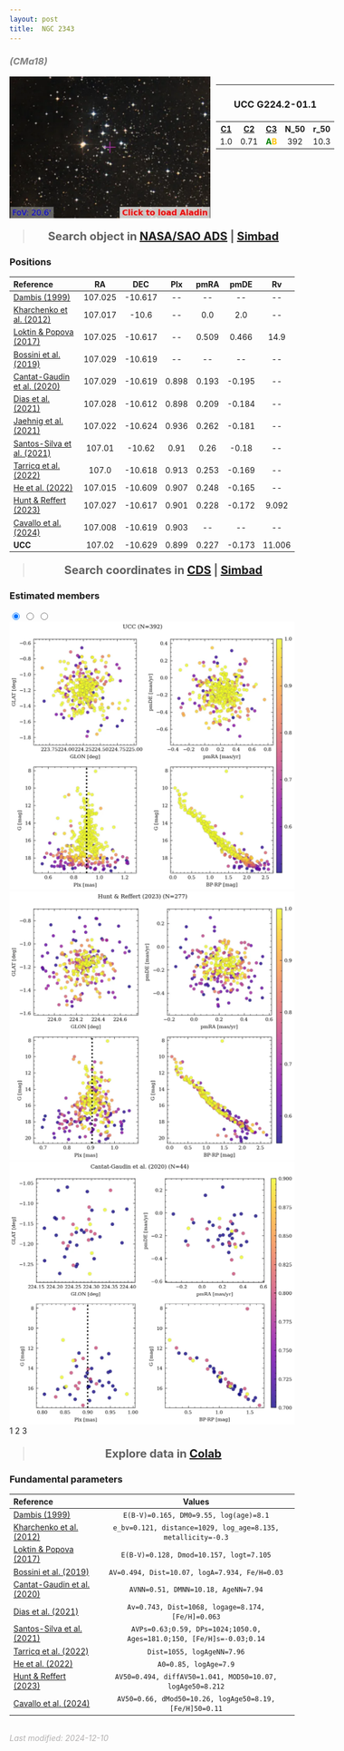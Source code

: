 ```yaml
---
layout: post
title:  NGC 2343
---
```

<h3><span style="color: #808080;"><i>(CMa18)</i></span></h3><div style="display: flex; justify-content: space-between; width:720px;height:250px">
<div style="text-align: center;">
<!-- WEBP image -->
<img id="myImage" src="https://raw.githubusercontent.com/ucc23/Q3N/main/plots/ngc2343_aladin.webp" alt="Clickable Image" style="width:355px;height:250px; cursor: pointer;">

<!-- Div to contain Aladin Lite viewer -->
<div id="aladin-lite-div" style="width:355px;height:250px;display:none;"></div>

<!-- Aladin Lite script (will be loaded after the image is clicked) -->
<script type="text/javascript">
// Function to load Aladin Lite after image click and hide the image
function loadAladinLiteAndHideImage() {
    // Dynamically load the Aladin Lite script
    let aladinScript = document.createElement('script');
    aladinScript.src = "https://aladin.cds.unistra.fr/AladinLite/api/v3/latest/aladin.js";
    aladinScript.charset = "utf-8";
    aladinScript.onload = function () {
        A.init.then(() => {
            let aladin = A.aladin('#aladin-lite-div', {survey:"P/DSS2/color", fov:0.343, target: "107.02 -10.629"});
            // Remove the image
            document.getElementById('myImage').remove();
            // Hide the image
            //document.getElementById('myImage').style.visibility = "hidden";
            // Show the Aladin Lite viewer
            document.getElementById('aladin-lite-div').style.display = 'block';
        });
     };
    document.head.appendChild(aladinScript);
}
// Event listener for image click
document.getElementById('myImage').addEventListener('click', loadAladinLiteAndHideImage);
</script>
</div>
<!-- Left block -->

<table style="text-align: center; width:355px;height:250px;">
  <!-- Row 1 (title) -->
  <tr>
    <td colspan="5"><h3>UCC G224.2-01.1</h3></td>
  </tr>
  <!-- Row 2 -->
  <tr>
    <th><a href="https://ucc.ar/faq#what-are-the-c1-c2-and-c3-parameters" title="Photometric class">C1</a></th>
    <th><a href="https://ucc.ar/faq#what-are-the-c1-c2-and-c3-parameters" title="Density class">C2</a></th>
    <th><a href="https://ucc.ar/faq#what-are-the-c1-c2-and-c3-parameters" title="Combined class">C3</a></th>
    <th><div title="Stars with membership probability >50%">N_50</div></th>
    <th><div title="Radius that contains half the members [arcmin]">r_50</div></th>
  </tr>
  <!-- Row 3 -->
  <tr>
    <td>1.0</td>
    <td>0.71</td>
    <td><span style="color: green; font-weight: bold;">A</span><span style="color: #FFC300; font-weight: bold;">B</span></td>
    <td>392</td>
    <td>10.3</td>
  </tr>
</table>
</div>

> <p style="text-align:center; font-weight: bold; font-size:20px">Search object in <a data-umami-event="nasa_search" href="https://ui.adsabs.harvard.edu/search/q=%20collection%3Aastronomy%20body%3A%22NGC%202343%22&sort=date%20desc%2C%20bibcode%20desc&p_=0" target="_blank">NASA/SAO ADS</a> | <a data-umami-event="simbad_search" href="https://simbad.cds.unistra.fr/simbad/sim-id-refs?Ident=ngc2343" target="_blank">Simbad</a></p>


### Positions

| Reference    | RA    | DEC   | Plx  | pmRA  | pmDE   |  Rv  |
| :---         | :---: | :---: | :---: | :---: | :---: | :---: |
|[Dambis (1999)](https://ui.adsabs.harvard.edu/abs/1999AstL...25....7D) | 107.025 | -10.617 | -- | -- | -- | -- |
|[Kharchenko et al. (2012)](https://ui.adsabs.harvard.edu/abs/2012A%26A...543A.156K) | 107.017 | -10.6 | -- | 0.0 | 2.0 | -- |
|[Loktin & Popova (2017)](https://ui.adsabs.harvard.edu/abs/2017AstBu..72..257L) | 107.025 | -10.617 | -- | 0.509 | 0.466 | 14.9 |
|[Bossini et al. (2019)](https://ui.adsabs.harvard.edu/abs/2019A%26A...623A.108B) | 107.029 | -10.619 | -- | -- | -- | -- |
|[Cantat-Gaudin et al. (2020)](https://ui.adsabs.harvard.edu/abs/2020A%26A...640A...1C) | 107.029 | -10.619 | 0.898 | 0.193 | -0.195 | -- |
|[Dias et al. (2021)](https://ui.adsabs.harvard.edu/abs/2021MNRAS.504..356D) | 107.028 | -10.612 | 0.898 | 0.209 | -0.184 | -- |
|[Jaehnig et al. (2021)](https://ui.adsabs.harvard.edu/abs/2021ApJ...923..129J) | 107.022 | -10.624 | 0.936 | 0.262 | -0.181 | -- |
|[Santos-Silva et al. (2021)](https://ui.adsabs.harvard.edu/abs/2021MNRAS.508.1033S) | 107.01 | -10.62 | 0.91 | 0.26 | -0.18 | -- |
|[Tarricq et al. (2022)](https://ui.adsabs.harvard.edu/abs/2022A%26A...659A..59T) | 107.0 | -10.618 | 0.913 | 0.253 | -0.169 | -- |
|[He et al. (2022)](https://ui.adsabs.harvard.edu/abs/2022ApJS..262....7H) | 107.015 | -10.609 | 0.907 | 0.248 | -0.165 | -- |
|[Hunt & Reffert (2023)](https://ui.adsabs.harvard.edu/abs/2023A%26A...673A.114H) | 107.027 | -10.617 | 0.901 | 0.228 | -0.172 | 9.092 |
|[Cavallo et al. (2024)](https://ui.adsabs.harvard.edu/abs/2024AJ....167...12C) | 107.008 | -10.619 | 0.903 | -- | -- | -- |
| **UCC** |107.02 | -10.629 | 0.899 | 0.227 | -0.173 | 11.006 |

> <p style="text-align:center; font-weight: bold; font-size:20px">Search coordinates in <a data-umami-event="cds_coord_search" href="https://cdsportal.u-strasbg.fr/?target=107.02,-10.629" target="_blank">CDS</a> | <a data-umami-event="simbad_coord_search" href="https://simbad.cds.unistra.fr/mobile/object_list.html?coord=107.02%20-10.629&output=json&radius=5&userEntry=ngc2343" target="_blank">Simbad</a></p>

### Estimated members

<div class="carousel">
<input type="radio" name="radio-btn" id="slide1" checked>
<input type="radio" name="radio-btn" id="slide2">
<input type="radio" name="radio-btn" id="slide3">
<div class="slides">
<div class="slide">
<a href="https://raw.githubusercontent.com/ucc23/Q3N/main/plots/ngc2343.webp" target="_blank">
<img src="https://raw.githubusercontent.com/ucc23/Q3N/main/plots/ngc2343.webp" alt="NGC 2343 UCC">
</a>
</div>
<div class="slide">
<a href="https://raw.githubusercontent.com/ucc23/Q3N/main/plots/ngc2343_HUNT23.webp" target="_blank">
<img src="https://raw.githubusercontent.com/ucc23/Q3N/main/plots/ngc2343_HUNT23.webp" alt="NGC 2343 HUNT23">
</a>
</div>
<div class="slide">
<a href="https://raw.githubusercontent.com/ucc23/Q3N/main/plots/ngc2343_CANTAT20.webp" target="_blank">
<img src="https://raw.githubusercontent.com/ucc23/Q3N/main/plots/ngc2343_CANTAT20.webp" alt="NGC 2343 CANTAT20">
</a>
</div>
</div>
<div class="indicators">
<label for="slide1">1</label>
<label for="slide2">2</label>
<label for="slide3">3</label>
</div>
</div>


> <p style="text-align:center; font-weight: bold; font-size:20px">Explore data in <a data-umami-event="colab" href="https://colab.research.google.com/github/ucc23/ucc/blob/main/assets/notebook.ipynb" target="_blank">Colab</a></p>


### Fundamental parameters

| Reference |  Values |
| :---         |     :---:      |
| [Dambis (1999)](https://ui.adsabs.harvard.edu/abs/1999AstL...25....7D) | `E(B-V)=0.165, DM0=9.55, log(age)=8.1` |
| [Kharchenko et al. (2012)](https://ui.adsabs.harvard.edu/abs/2012A%26A...543A.156K) | `e_bv=0.121, distance=1029, log_age=8.135, metallicity=-0.3` |
| [Loktin & Popova (2017)](https://ui.adsabs.harvard.edu/abs/2017AstBu..72..257L) | `E(B-V)=0.128, Dmod=10.157, logt=7.105` |
| [Bossini et al. (2019)](https://ui.adsabs.harvard.edu/abs/2019A%26A...623A.108B) | `AV=0.494, Dist=10.07, logA=7.934, Fe/H=0.03` |
| [Cantat-Gaudin et al. (2020)](https://ui.adsabs.harvard.edu/abs/2020A%26A...640A...1C) | `AVNN=0.51, DMNN=10.18, AgeNN=7.94` |
| [Dias et al. (2021)](https://ui.adsabs.harvard.edu/abs/2021MNRAS.504..356D) | `Av=0.743, Dist=1068, logage=8.174, [Fe/H]=0.063` |
| [Santos-Silva et al. (2021)](https://ui.adsabs.harvard.edu/abs/2021MNRAS.508.1033S) | `AVPs=0.63;0.59, DPs=1024;1050.0, Ages=181.0;150, [Fe/H]s=-0.03;0.14` |
| [Tarricq et al. (2022)](https://ui.adsabs.harvard.edu/abs/2022A%26A...659A..59T) | `Dist=1055, logAgeNN=7.96` |
| [He et al. (2022)](https://ui.adsabs.harvard.edu/abs/2022ApJS..262....7H) | `A0=0.85, logAge=7.9` |
| [Hunt & Reffert (2023)](https://ui.adsabs.harvard.edu/abs/2023A%26A...673A.114H) | `AV50=0.494, diffAV50=1.041, MOD50=10.07, logAge50=8.212` |
| [Cavallo et al. (2024)](https://ui.adsabs.harvard.edu/abs/2024AJ....167...12C) | `AV50=0.66, dMod50=10.26, logAge50=8.19, [Fe/H]50=0.11` |

<br>
<font color="b3b1b1"><i>Last modified: 2024-12-10</i></font>

